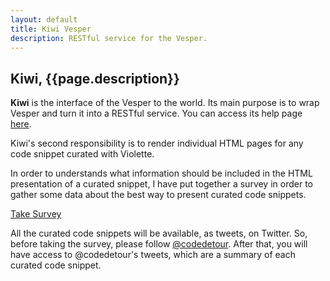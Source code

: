 ```yaml
---
layout: default
title: Kiwi Vesper
description: RESTful service for the Vesper.
---
```


## Kiwi, {{page.description}}

**Kiwi** is the interface of the Vesper to the world. Its main purpose is to wrap Vesper and turn it 
into a RESTful service. You can access its help page [here](http://www.vesperin.com/kiwi/help).

Kiwi's second responsibility is to render individual HTML pages for any code snippet curated with 
Violette.   

In order to understands what information should be included in the HTML presentation of a curated snippet, 
I have put together a survey in order to gather some data about the best way to present curated code snippets.

[Take Survey](http://goo.gl/vhg140)


All the curated code snippets will be available, as tweets, on Twitter. So, before taking the survey, 
please follow [@codedetour](https://twitter.com/codedetour). After that, you will have access to 
@codedetour's tweets, which are a summary of each curated code snippet.
 
